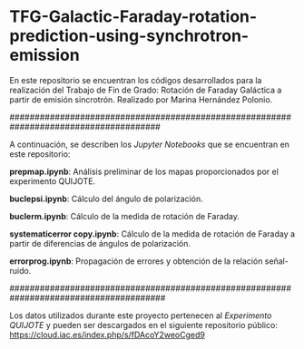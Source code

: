 # TFG-Galactic-Faraday-rotation-prediction-using-synchrotron-emission


En este repositorio se encuentran los códigos desarrollados para la realización del Trabajo de Fin de Grado: Rotación de Faraday Galáctica a partir de emisión sincrotrón.
Realizado por Marina Hernández Polonio.


######################################################################################


A continuación, se describen los *Jupyter Notebooks* que se encuentran en este repositorio:


**prepmap.ipynb**: Análisis preliminar de los mapas proporcionados por el experimento QUIJOTE.

**buclepsi.ipynb**: Cálculo del ángulo de polarización.

**buclerm.ipynb**: Cálculo de la medida de rotación de Faraday.

**systematicerror copy.ipynb**: Cálculo de la medida de rotación de Faraday a partir de diferencias de ángulos de polarización.

**errorprog.ipynb**: Propagación de errores y obtención de la relación señal-ruido.

#######################################################################################

Los datos utilizados durante este proyecto pertenecen al *Experimento QUIJOTE* y pueden ser descargados en el siguiente repositorio público: https://cloud.iac.es/index.php/s/fDAcoY2weoCged9
